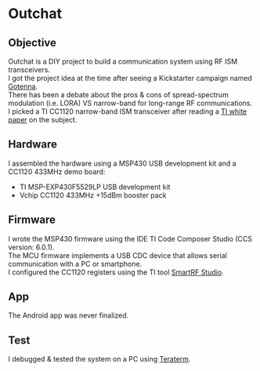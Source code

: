 # Outchat

## Objective
Outchat is a DIY project to build a communication system using RF ISM transceivers.  
I got the project idea at the time after seeing a Kickstarter campaign named [Gotenna](https://www.kickstarter.com/projects/gotenna/gotenna-mesh-off-grid-people-powered-connectivity).  
There has been a debate about the pros & cons of spread-spectrum modulation (i.e. LORA) VS narrow-band for long-range RF communications.  
I picked a TI CC1120 narrow-band ISM transceiver after reading a [TI white paper](https://www.ti.com/lit/wp/swry006/swry006.pdf) on the subject.

## Hardware
I assembled the hardware using a MSP430 USB development kit and a CC1120 433MHz demo board:
- TI MSP-EXP430F5529LP USB development kit
- Vchip CC1120 433MHz +15dBm booster pack

## Firmware
I wrote the MSP430 firmware using the IDE TI Code Composer Studio (CCS version: 6.0.1).  
The MCU firmware implements a USB CDC device that allows serial communication with a PC or smartphone.  
I configured the CC1120 registers using the TI tool [SmartRF Studio](https://www.ti.com/tool/SMARTRFTM-STUDIO).  

## App
The Android app was never finalized.

## Test
I debugged & tested the system on a PC using [Teraterm](https://teratermproject.github.io/index-en.html).

